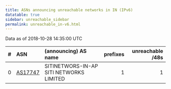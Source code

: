 ```yaml
---
title: ASNs announcing unreachable networks in IN (IPv6)
datatable: true
sidebar: unreachable_sidebar
permalink: unreachable_in-v6.html
---
```


Data as of 2018-10-28 14:35:00 UTC


<div class="datatable-begin"></div>

|   # | ASN                                    | (announcing) AS name                    |   prefixes |   unreachable /48s |
|----:|:---------------------------------------|:----------------------------------------|-----------:|-------------------:|
|   0 | [AS17747](unreachable_AS17747-v6.html) | SITINETWORS-IN-AP SITI NETWORKS LIMITED |          1 |                  1 |

<div class="datatable-end"></div>